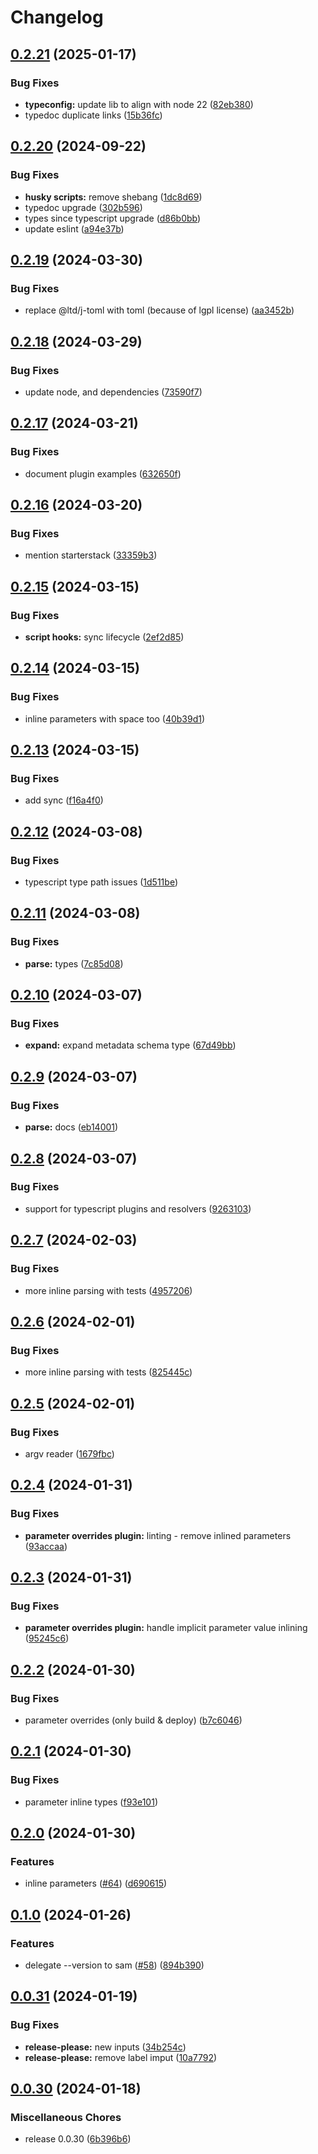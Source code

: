 # Changelog

## [0.2.21](https://github.com/starterstack/sam-expand/compare/v0.2.20...v0.2.21) (2025-01-17)


### Bug Fixes

* **typeconfig:** update lib to align with node 22 ([82eb380](https://github.com/starterstack/sam-expand/commit/82eb3806d85aeb8a19eeead434595746649b1f0c))
* typedoc duplicate links ([15b36fc](https://github.com/starterstack/sam-expand/commit/15b36fcb0f9637ed8f2c57dfebed726a9f751ca7))

## [0.2.20](https://github.com/starterstack/sam-expand/compare/v0.2.19...v0.2.20) (2024-09-22)


### Bug Fixes

* **husky scripts:** remove shebang ([1dc8d69](https://github.com/starterstack/sam-expand/commit/1dc8d69e75918fff5301c61694fcd0a81d127292))
* typedoc upgrade ([302b596](https://github.com/starterstack/sam-expand/commit/302b59641965b51565bdbb837af2b3418c6b82d9))
* types since typescript upgrade ([d86b0bb](https://github.com/starterstack/sam-expand/commit/d86b0bb6f417477065f1487e9adf00c266a59509))
* update eslint ([a94e37b](https://github.com/starterstack/sam-expand/commit/a94e37bc3058b08f059923f404a7343dde206258))

## [0.2.19](https://github.com/starterstack/sam-expand/compare/v0.2.18...v0.2.19) (2024-03-30)


### Bug Fixes

* replace @ltd/j-toml with toml (because of lgpl license) ([aa3452b](https://github.com/starterstack/sam-expand/commit/aa3452b879ff75186c1f89f24decbdfded135870))

## [0.2.18](https://github.com/starterstack/sam-expand/compare/v0.2.17...v0.2.18) (2024-03-29)


### Bug Fixes

* update node, and dependencies ([73590f7](https://github.com/starterstack/sam-expand/commit/73590f7b82d7939077a97981c1aa72134df3df33))

## [0.2.17](https://github.com/starterstack/sam-expand/compare/v0.2.16...v0.2.17) (2024-03-21)


### Bug Fixes

* document plugin examples ([632650f](https://github.com/starterstack/sam-expand/commit/632650f3fabe4307b5c5520f1868eb2e3e2f243e))

## [0.2.16](https://github.com/starterstack/sam-expand/compare/v0.2.15...v0.2.16) (2024-03-20)


### Bug Fixes

* mention starterstack ([33359b3](https://github.com/starterstack/sam-expand/commit/33359b3329a5158104ffa103ab3b8387654f490d))

## [0.2.15](https://github.com/starterstack/sam-expand/compare/v0.2.14...v0.2.15) (2024-03-15)


### Bug Fixes

* **script hooks:** sync lifecycle ([2ef2d85](https://github.com/starterstack/sam-expand/commit/2ef2d8561a8c851bf69e3b9ccf5e2555118e4179))

## [0.2.14](https://github.com/starterstack/sam-expand/compare/v0.2.13...v0.2.14) (2024-03-15)


### Bug Fixes

* inline parameters with space too ([40b39d1](https://github.com/starterstack/sam-expand/commit/40b39d1a832b47a9d343d460b88bd7af865ff9ae))

## [0.2.13](https://github.com/starterstack/sam-expand/compare/v0.2.12...v0.2.13) (2024-03-15)


### Bug Fixes

* add sync ([f16a4f0](https://github.com/starterstack/sam-expand/commit/f16a4f04f74c1e2e2d4d8ef9e17c0941bddc5a87))

## [0.2.12](https://github.com/starterstack/sam-expand/compare/v0.2.11...v0.2.12) (2024-03-08)


### Bug Fixes

* typescript type path issues ([1d511be](https://github.com/starterstack/sam-expand/commit/1d511be081a0303a935dd466d79c9462dea82577))

## [0.2.11](https://github.com/starterstack/sam-expand/compare/v0.2.10...v0.2.11) (2024-03-08)


### Bug Fixes

* **parse:** types ([7c85d08](https://github.com/starterstack/sam-expand/commit/7c85d0813facafaba2c2703b218b27440889c5b2))

## [0.2.10](https://github.com/starterstack/sam-expand/compare/v0.2.9...v0.2.10) (2024-03-07)


### Bug Fixes

* **expand:** expand metadata schema type ([67d49bb](https://github.com/starterstack/sam-expand/commit/67d49bb1a478dbc21dccb386f40c7d974c956d51))

## [0.2.9](https://github.com/starterstack/sam-expand/compare/v0.2.8...v0.2.9) (2024-03-07)


### Bug Fixes

* **parse:** docs ([eb14001](https://github.com/starterstack/sam-expand/commit/eb140014a73bb96209fad3af5a360c8aa14fe03d))

## [0.2.8](https://github.com/starterstack/sam-expand/compare/v0.2.7...v0.2.8) (2024-03-07)


### Bug Fixes

* support for typescript plugins and resolvers ([9263103](https://github.com/starterstack/sam-expand/commit/9263103df4a97cf1a35dfa6cae1f196ee92e6e3a))

## [0.2.7](https://github.com/starterstack/sam-expand/compare/v0.2.6...v0.2.7) (2024-02-03)


### Bug Fixes

* more inline parsing with tests ([4957206](https://github.com/starterstack/sam-expand/commit/4957206c61d2b2ffc59b2a2e969c137e93e6acf5))

## [0.2.6](https://github.com/starterstack/sam-expand/compare/v0.2.5...v0.2.6) (2024-02-01)


### Bug Fixes

* more inline parsing with tests ([825445c](https://github.com/starterstack/sam-expand/commit/825445cf4143159b105f4565673ba765bb95c6f6))

## [0.2.5](https://github.com/starterstack/sam-expand/compare/v0.2.4...v0.2.5) (2024-02-01)


### Bug Fixes

* argv reader ([1679fbc](https://github.com/starterstack/sam-expand/commit/1679fbce5edefc46d75c966c2d07553ba6587b53))

## [0.2.4](https://github.com/starterstack/sam-expand/compare/v0.2.3...v0.2.4) (2024-01-31)


### Bug Fixes

* **parameter overrides plugin:** linting - remove inlined parameters ([93accaa](https://github.com/starterstack/sam-expand/commit/93accaa23449c4add4e0a7c7864243798e0f553a))

## [0.2.3](https://github.com/starterstack/sam-expand/compare/v0.2.2...v0.2.3) (2024-01-31)


### Bug Fixes

* **parameter overrides plugin:** handle implicit parameter value inlining ([95245c6](https://github.com/starterstack/sam-expand/commit/95245c6b112bf3964c27895bf5c575c9c56f9c72))

## [0.2.2](https://github.com/starterstack/sam-expand/compare/v0.2.1...v0.2.2) (2024-01-30)


### Bug Fixes

* parameter overrides (only build & deploy) ([b7c6046](https://github.com/starterstack/sam-expand/commit/b7c6046e9323a1239b31807d558fe5099271440e))

## [0.2.1](https://github.com/starterstack/sam-expand/compare/v0.2.0...v0.2.1) (2024-01-30)


### Bug Fixes

* parameter inline types ([f93e101](https://github.com/starterstack/sam-expand/commit/f93e101cb20d3de68896b3088abc2b66a5a95b26))

## [0.2.0](https://github.com/starterstack/sam-expand/compare/v0.1.0...v0.2.0) (2024-01-30)


### Features

* inline parameters ([#64](https://github.com/starterstack/sam-expand/issues/64)) ([d690615](https://github.com/starterstack/sam-expand/commit/d6906155a73a60c6d0c95c20125d0d4e42e90de5))

## [0.1.0](https://github.com/starterstack/sam-expand/compare/v0.0.31...v0.1.0) (2024-01-26)


### Features

* delegate --version to sam ([#58](https://github.com/starterstack/sam-expand/issues/58)) ([894b390](https://github.com/starterstack/sam-expand/commit/894b3905578fdd35eaca34911c7115367ee889b3))

## [0.0.31](https://github.com/starterstack/sam-expand/compare/v0.0.30...v0.0.31) (2024-01-19)


### Bug Fixes

* **release-please:** new inputs ([34b254c](https://github.com/starterstack/sam-expand/commit/34b254c477f97684edfc22dc2a1f146ae3c801c1))
* **release-please:** remove label imput ([10a7792](https://github.com/starterstack/sam-expand/commit/10a7792f09f864347666060272fa29d1bf38b369))

## [0.0.30](https://github.com/starterstack/sam-expand/compare/v0.0.29...v0.0.30) (2024-01-18)


### Miscellaneous Chores

* release 0.0.30 ([6b396b6](https://github.com/starterstack/sam-expand/commit/6b396b6eb4cac4c61e050bb8b6333ce32ef17e4e))
